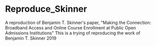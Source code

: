 # Reproduce_Skinner
A reproduction of Benjamin T. Skinner's paper, "Making the Connection: Broadband Access and Online Course Enrollment at Public Open Admissions Institutions"
This is a trying of reproducing the work of Benjamin T. Skinner 2019
